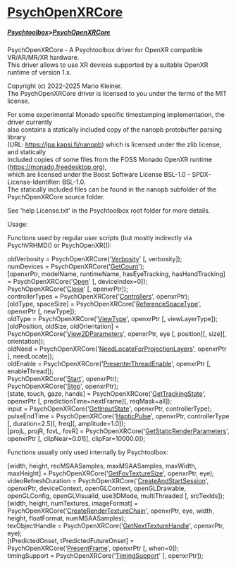 # [PsychOpenXRCore](PsychOpenXRCore)
##### [Psychtoolbox](Psychtoolbox)>[PsychOpenXRCore](PsychOpenXRCore)

PsychOpenXRCore - A Psychtoolbox driver for OpenXR compatible VR/AR/MR/XR hardware.  
This driver allows to use XR devices supported by a suitable OpenXR runtime of version 1.x.  
  
Copyright (c) 2022-2025 Mario Kleiner.  
The PsychOpenXRCore driver is licensed to you under the terms of the MIT license.  
  
For some experimental Monado specific timestamping implementation, the driver currently  
also contains a statically included copy of the nanopb protobuffer parsing library  
(URL: https://jpa.kapsi.fi/nanopb) which is licensed under the zlib license, and statically   
included copies of some files from the FOSS Monado OpenXR runtime (https://monado.freedesktop.org),   
which are licensed under the Boost Software License BSL-1.0 - SPDX-License-Identifier: BSL-1.0.  
The statically included files can be found in the nanopb subfolder of the PsychOpenXRCore source folder.  
  
See 'help License.txt' in the Psychtoolbox root folder for more details.  
  
Usage:  
  
Functions used by regular user scripts (but mostly indirectly via PsychVRHMD() or PsychOpenXR()):  
  
oldVerbosity = PsychOpenXRCore('[Verbosity](PsychOpenXRCore-Verbosity)' [, verbosity]);  
numDevices = PsychOpenXRCore('[GetCount](PsychOpenXRCore-GetCount)');  
[openxrPtr, modelName, runtimeName, hasEyeTracking, hasHandTracking] = PsychOpenXRCore('[Open](PsychOpenXRCore-Open)' [, deviceIndex=0]);  
PsychOpenXRCore('[Close](PsychOpenXRCore-Close)' [, openxrPtr]);  
controllerTypes = PsychOpenXRCore('[Controllers](PsychOpenXRCore-Controllers)', openxrPtr);  
[oldType, spaceSize] = PsychOpenXRCore('[ReferenceSpaceType](PsychOpenXRCore-ReferenceSpaceType)', openxrPtr [, newType]);  
oldType = PsychOpenXRCore('[ViewType](PsychOpenXRCore-ViewType)', openxrPtr [, viewLayerType]);  
[oldPosition, oldSize, oldOrientation] = PsychOpenXRCore('[View2DParameters](PsychOpenXRCore-View2DParameters)', openxrPtr, eye [, position][, size][, orientation]);  
oldNeed = PsychOpenXRCore('[NeedLocateForProjectionLayers](PsychOpenXRCore-NeedLocateForProjectionLayers)', openxrPtr [, needLocate]);  
oldEnable = PsychOpenXRCore('[PresenterThreadEnable](PsychOpenXRCore-PresenterThreadEnable)', openxrPtr [, enableThread]);  
PsychOpenXRCore('[Start](PsychOpenXRCore-Start)', openxrPtr);  
PsychOpenXRCore('[Stop](PsychOpenXRCore-Stop)', openxrPtr);  
[state, touch, gaze, hands] = PsychOpenXRCore('[GetTrackingState](PsychOpenXRCore-GetTrackingState)', openxrPtr [, predictionTime=nextFrame][, reqMask=all]);  
input = PsychOpenXRCore('[GetInputState](PsychOpenXRCore-GetInputState)', openxrPtr, controllerType);  
pulseEndTime = PsychOpenXRCore('[HapticPulse](PsychOpenXRCore-HapticPulse)', openxrPtr, controllerType [, duration=2.5][, freq][, amplitude=1.0]);  
[projL, projR, fovL, fovR] = PsychOpenXRCore('[GetStaticRenderParameters](PsychOpenXRCore-GetStaticRenderParameters)', openxrPtr [, clipNear=0.01][, clipFar=10000.0]);  
  
Functions usually only used internally by Psychtoolbox:  
  
[width, height, recMSAASamples, maxMSAASamples, maxWidth, maxHeight] = PsychOpenXRCore('[GetFovTextureSize](PsychOpenXRCore-GetFovTextureSize)', openxrPtr, eye);  
videoRefreshDuration = PsychOpenXRCore('[CreateAndStartSession](PsychOpenXRCore-CreateAndStartSession)', openxrPtr, deviceContext, openGLContext, openGLDrawable, openGLConfig, openGLVisualId, use3DMode, multiThreaded [, srcTexIds]);  
[width, height, numTextures, imageFormat] = PsychOpenXRCore('[CreateRenderTextureChain](PsychOpenXRCore-CreateRenderTextureChain)', openxrPtr, eye, width, height, floatFormat, numMSAASamples);  
texObjectHandle = PsychOpenXRCore('[GetNextTextureHandle](PsychOpenXRCore-GetNextTextureHandle)', openxrPtr, eye);  
[tPredictedOnset, tPredictedFutureOnset] = PsychOpenXRCore('[PresentFrame](PsychOpenXRCore-PresentFrame)', openxrPtr [, when=0]);  
timingSupport = PsychOpenXRCore('[TimingSupport](PsychOpenXRCore-TimingSupport)' [, openxrPtr]);  
  



